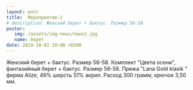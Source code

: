 ```yaml
---
layout: post
title:  Мероприятие-2 
# description: Женский берет + бактус. Размер 56-58.
poster:
   img: /assets/img-news/news2.jpg
   name: берет
date: 2019-10-02 10:00 +0200
---
```


<p class="exp">Женский берет + бактус. Размер 56-58.  Комплект "Цвета осени", фантазийный берет + бактус. Размер 56-58. Пряжа "Lana Gold klasik " фирма Alize, 49% шерсть 51% акрил. Расход 300 грамм, крючок 3,50 мм.</p>
